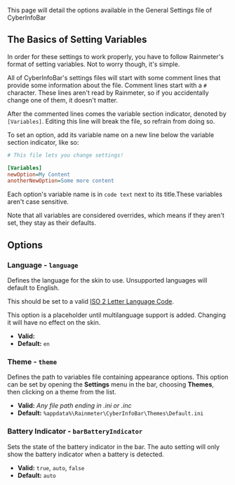 This page will detail the options available in the General Settings file of CyberInfoBar

## The Basics of Setting Variables
In order for these settings to work properly, you have to follow Rainmeter's format of setting variables. Not to worry though, it's simple.

All of CyberInfoBar's settings files will start with some comment lines that provide some information about the file. Comment lines start with a `#` character. These lines aren't read by Rainmeter, so if you accidentally change one of them, it doesn't matter.

After the commented lines comes the variable section indicator, denoted by `[Variables]`. Editing this line will break the file, so refrain from doing so.

To set an option, add its variable name on a new line below the variable section indicator, like so:
```ini
# This file lets you change settings!

[Variables]
newOption=My Content
anotherNewOption=Some more content
```
Each option's variable name is in `code text` next to its title.These variables aren't case sensitive. 

Note that all variables are considered overrides, which means if they aren't set, they stay as their defaults. 

## Options
### Language - `language`
Defines the language for the skin to use. Unsupported languages will default to English.

This should be set to a valid [ISO 2 Letter Language Code](https://www.sitepoint.com/iso-2-letter-language-codes/).

This option is a placeholder until multilanguage support is added. Changing it will have no effect on the skin.

* **Valid:**
* **Default:** `en`

### Theme - `theme`
Defines the path to variables file containing appearance options. This option can be set by opening the **Settings** menu in the bar, choosing **Themes**, then clicking on a theme from the list.

* **Valid:** *Any file path ending in .ini or .inc*
* **Default:** `%appdata%\Rainmeter\CyberInfoBar\Themes\Default.ini`

### Battery Indicator - `barBatteryIndicator`

 Sets the state of the battery indicator in the bar. The auto setting will only show the battery indicator when a battery is detected.

* **Valid:** `true`, `auto`, `false`
* **Default:** `auto`